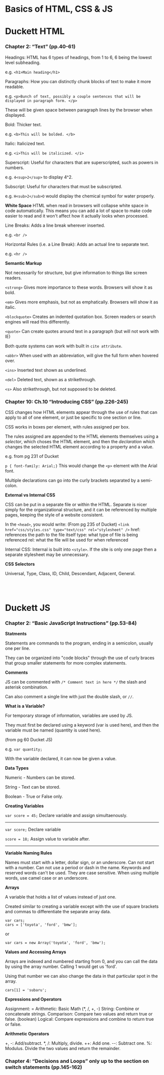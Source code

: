 # Basics of HTML, CSS & JS

# Duckett HTML

### Chapter 2: “Text” (pp.40-61)

Headings: HTML has 6 types of headings, from 1 to 6, 6 being the lowest level subheading.

e.g. ``<h1>Main heading</h1>``

Paragraphs: How you can distinctly chunk blocks of text to make it more readable.

e.g. ``<p>Bunch of text, possibly a couple sentences that will be displayed in paragraph form. </p>``

These will be given space between paragraph lines by the browser when displayed.

Bold: Thicker text.

e.g.  ``<b>This will be bolded. </b>``

Italic: Italicized text.

e.g.  ``<i>This will be italicized. </i>``

Superscript: Useful for characters that are superscripted, such as powers in numbers.

e.g. ``4<sup>2</sup>`` to display 4^2.

Subscript: Useful for characters that must be subscripted.

e.g. ``H<sub>2</sub>O`` would display the chemical symbol for water properly.

**White Space** HTML when read in browsers will collapse white space in code automatically. This means you can add a lot of space to make code easier to read and it won't affect how it actually looks when processed.

Line Breaks: Adds a line break wherever inserted.

e.g. ``<br />`` 

Horizontal Rules (i.e. a Line Break): Adds an actual line to separate text.

e.g. ``<hr />``

**Semantic Markup**

Not necessarily for structure, but give information to things like screen readers.

``<strong>`` Gives more importance to these words. Browsers will show it as bold.

``<em>`` Gives more emphasis, but not as emphatically. Browsers will show it as italic.

``<blockquote>`` Creates an indented quotation box. Screen readers or search engines will read this differently.

``<quote>`` Can create quotes around text in a paragraph (but will not work with IE)

Both quote systems can work with built in ``cite attribute``.

``<abbr>`` When used with an abbreviation, will give the full form when hovered over.

``<ins>`` Inserted text shown as underlined.

``<del>`` Deleted text, shown as a strikethrough.

``<s>`` Also strikethrough, but not supposed to be deleted.

### Chapter 10: Ch.10 “Introducing CSS” (pp.226-245)

CSS changes how HTML elements appear through the use of rules that can apply to all of one element, or just be specific to one section or line.

CSS works in boxes per element, with rules assigned per box. 

The rules assigned are appended to the HTML elements themselves using a *selector*, which choses the HTML element, and then the *declaration* which changes the selected HTML element according to a property and a value.

e.g. from pg 231 of Ducket 

`` p { font-family: Arial;} `` This would change the ``<p>`` element with the Arial font.

Multiple declarations can go into the curly brackets separated by a semi-colon.

**External vs Internal CSS**

CSS can be put in a separate file or within the HTML. Separate is nicer simply for the organizational structure, and it can be referenced by multiple pages, keeping the style of a website consistent.

In the ``<head>``, you would write:
(From pg 235 of Ducket)
``<link href="css/styles.css" type="text/css" rel="stylesheet" />``
href: references the path to the file itself
type: what type of file is being referenced
rel: what the file will be used for when referenced

Internal CSS: Internal is built into ``<style>``. If the site is only one page then a separate stylesheet may be unnecessary.

**CSS Selectors**

Universal, Type, Class, ID, Child, Descendant, Adjacent, General.

<br/><br/>



# Duckett JS 

### Chapter 2: “Basic JavaScript Instructions” (pp.53-84)

**Statments**

Statements are commands to the program, ending in a semicolon, usually one per line.

They can be organized into "code blocks" through the use of curly braces that group smaller statements for more complex statements.

**Comments**

JS can be commented with ``/* Comment text in here */`` the slash and asterisk combination.

Can also comment a single line with just the double slash, or ``//``.

**What is a Variable?**

For temporary storage of information, variables are used by JS.

They must first be declared using a keyword (var is used here), and then the variable must be named (quantity is used here).

(from pg 60 Ducket JS)

e.g. ``var quantity;`` 

With the variable declared, it can now be given a value.

**Data Types**

Numeric - Numbers can be stored.

String - Text can be stored.

Boolean - True or False only. 

**Creating Variables**

``var score = 45;`` Declare variable and assign simultaenously.

---

``var score;`` Declare variable

``score = 18;`` Assign value to variable after.

---

**Variable Naming Rules**

Names must start with a letter, dollar sign, or an underscore. Can not start with a number. Can not use a period or dash in the name. Keywords and reserved words can't be used. They are case sensitive. When using multiple words, use camel case or an underscore.

**Arrays**

A variable that holds a list of values instead of just one.

Created similar to creating a variable except with the use of square brackets and commas to differentiate the separate array data.

``var cars;`` <br />
``cars = ['toyota', 'ford', 'bmw'];``

or 

``var cars = new Array('toyota', 'ford', 'bmw');``

**Values and Accessing Arrays**

Arrays are indexed and numbered starting from 0, and you can call the data by using the array number. Calling 1 would get us 'ford'.

Using that number we can also change the data in that particular spot in the array.

``cars[1] = 'subaru';``

**Expressions and Operators**

Assignment: = 
Arithmetic: Basic Math (*, /, +, -)
String: Combine or concatenate strings.
Comparison: Compare two values and return true or false. (boolean)
Logical: Compare expressions and combine to return true or false.

**Arithmetic Operators**

+, -: Add/subtract.
*, /: Multiply, divide.
++: Add one.
--: Subtract one.
%: Modulus. Divide the two values and return the remainder.

### Chapter 4: “Decisions and Loops” only up to the section on switch statements (pp.145-162)

